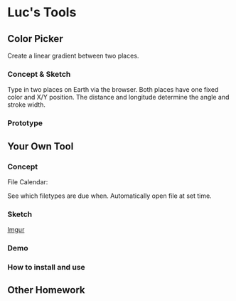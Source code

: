 # Luc's Tools

## Color Picker

Create a linear gradient between two places. 

### Concept & Sketch

Type in two places on Earth via the browser. Both places have one fixed color and X/Y position. The distance and longitude determine the angle and stroke width.

### Prototype

## Your Own Tool

### Concept

File Calendar:

See which filetypes are due when. Automatically open file at set time.

### Sketch

[Imgur](http://i.imgur.com/L8EiWYh.png)

### Demo

### How to install and use

## Other Homework

